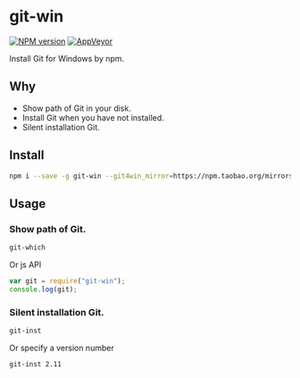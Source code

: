 git-win
===========

[![NPM version](https://img.shields.io/npm/v/git-win.svg?style=flat-square)](https://www.npmjs.com/package/git-win)
[![AppVeyor](https://img.shields.io/appveyor/ci/gucong3000/git-win.svg)](https://ci.appveyor.com/project/gucong3000/git-win)

Install Git for Windows by npm.

## Why
- Show path of Git in your disk.
- Install Git when you have not installed.
- Silent installation Git.

## Install

```bash
npm i --save -g git-win --git4win_mirror=https://npm.taobao.org/mirrors/git-for-windows
```

## Usage

### Show path of Git.

```bash
git-which
```

Or js API

```javascript
var git = require("git-win");
console.log(git);
```

### Silent installation Git.

```bash
git-inst
```
Or specify a version number

```bash
git-inst 2.11
```
